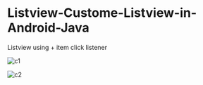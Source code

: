 # Listview-Custome-Listview-in-Android-Java
Listview using + item click listener

![c1](https://user-images.githubusercontent.com/82317136/114600417-bf701100-9cad-11eb-8846-82032b0756fd.PNG)

![c2](https://user-images.githubusercontent.com/82317136/114600422-c139d480-9cad-11eb-8aa1-59354e3ae6cb.PNG)

